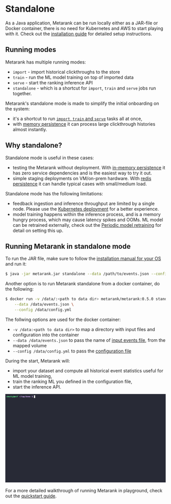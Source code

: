 # Standalone

As a Java application, Metarank can be run locally either as a JAR-file or Docker container, there is no need for
Kubernetes and AWS to start playing with it. Check out the [installation guide](../installation.md) for detailed
setup instructions.

## Running modes

Metarank has multiple running modes:
* `import` - import historical clickthroughs to the store
* `train` - run the ML model training on top of imported data
* `serve` - start the ranking inference API
* `standalone` - which is a shortcut for `import`, `train` and `serve` jobs run together.

Metarank's standalone mode is made to simplify the initial onboarding on the system:
* it's a shortcut to run [`import`, `train` and `serve`](cli.md) tasks all at once,
* with [memory persistence](../configuration/persistence.md#memory-persistence) it can process large clickthrough 
histories almost instantly.

## Why standalone?

Standalone mode is useful in these cases:
* testing the Metarank without deployment. With [in-memory persistence](../configuration/persistence.md#memory-persistence) it has 
zero service dependencies and is the easiest way to try it out.
* simple staging deployments on VM/on-prem hardware. With [redis persistence](../configuration/persistence.md#redis-persistence)
it can handle typical cases with small/medium load.

Standalone mode has the following limitations:
* feedback ingestion and inference throughput are limited by a single node. Please use the [Kubernetes deployment](../deploy/kubernetes.md)
for a better experience.
* model training happens within the inference process, and is a memory hungry process, which may cause latency spikes 
and OOMs. ML model can be retrained externally, check out the [Periodic model retraining](../howto/model-retraining.md)
for detail on setting this up.

## Running Metarank in standalone mode

To run the JAR file, make sure to follow the [installation manual for your OS](../installation.md) and run it:
```bash
$ java -jar metarank.jar standalone --data /path/to/events.json --config /path/to/config.yml
```

Another option is to run Metarank standalone from a docker container, do the following:
```bash
$ docker run -v /data/:<path to data dir> metarank/metarank:0.5.0 standalone \
    --data /data/events.json \
    --config /data/config.yml
```

The follwing options are used for the docker container:
* `-v /data:<path to data dir>` to map a directory with input files and configuration into the container
* `--data /data/events.json` to pass the name of [input events file](../event-schema.md), from the mapped volume
* `--config /data/config.yml` to pass the [configuration file](../configuration/overview.md)

During the start, Metarank will:
* import your dataset and compute all historical event statistics useful for ML model training,
* train the ranking ML you defined in the configuration file,
* start the inference API.

![import and training process](../quickstart/img/training.gif)

For a more detailed walkthrough of running Metarank in playground, check out the [quickstart guide](../quickstart/quickstart.md). 